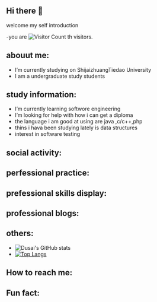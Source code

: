 ## Hi there 👋

welcome my self introduction

-you are  ![Visitor Count](https://profile-counter.glitch.me/moshao0912/count.svg)
th visitors.



abouut me:
-
- I’m currently studying on ShijaizhuangTiedao University
- I am  a undergraduate study students
 
study information:
- 
- I’m currently learning softwore engineering
- I’m looking for help with how i can get a diploma
- the language i am good at using are java ,c/c++,php
- thins i hava been studying lately is data structures
- interest in software testing

social activity:
-
perfessional practice:
-
prefessional skills display:
-
professional blogs:
-
others:
- 
- ![Dusai's GitHub stats](https://github-readme-stats.vercel.app/api?username=moshao0912)
- [![Top Langs](https://github-readme-stats.vercel.app/api/top-langs/?username=moshao0912)](https://github.com/Christmas/github-readme-stats)
  
How to reach me:
-


Fun fact:
-
